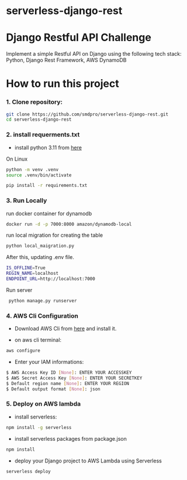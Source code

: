 # serverless-django-rest

# Django Restful API Challenge

Implement a simple Restful API on Django using the following tech stack: Python, Django Rest Framework, AWS DynamoDB


# How to run this project

### 1. Clone repository:
```bash
git clone https://github.com/smdpro/serverless-django-rest.git
cd serverless-django-rest
```

### 2. install requerments.txt
 
- install python 3.11 from [here](https://www.python.org/downloads/release/python-3103/)

On Linux
```bash
python -m venv .venv 
source .venv/bin/activate
```

```bash
pip install -r requirements.txt
```

### 3. Run Locally

run docker container for dynamodb
```bash 
docker run -d -p 7000:8000 amazon/dynamodb-local
```

run local migration for creating the table

```bash 
python local_maigration.py
```

After this, updating .env file.
```bash
IS_OFFLINE=True
REGIN_NAME=localhost
ENDPOINT_URL=http://localhost:7000
```
Run server
```bash
 python manage.py runserver
```

### 4. AWS Cli Configuration
- Download AWS Cli from [here](https://docs.aws.amazon.com/cli/latest/userguide/getting-started-install.html) and install it.

- on aws cli terminal:

```bash
aws configure
```

- Enter your IAM informations:

```bash
$ AWS Access Key ID [None]: ENTER YOUR ACCESSKEY
$ AWS Secret Access Key [None]: ENTER YOUR SECRETKEY
$ Default region name [None]: ENTER YOUR REGION
$ Default output format [None]: json
```

### 5. Deploy on AWS lambda


* install serverless:
```bash
npm install -g serverless

```

* install serverless packages from package.json
```bash
npm install
```

* deploy your Django project to AWS Lambda using Serverless
```bash
serverless deploy 
```




